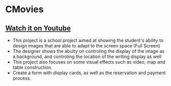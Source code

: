 # CMovies

## [Watch it on Youtube](https://youtu.be/3fyUQ5W7cD8)

<ul>
  <li>
This project is a school project aimed at showing the student's ability to design images that are able to adapt to the screen space (Full Screen)
  </li> 
  <li>
The designer shows the abulty on controling the display of the image as a background, and controling the location of the writing display as well
  </li>
<li>
This project also focuses on some visual effects such as video, map and table construction. 
  </li>
  <li>
Create a form with display cards, as well as the reservation and payment process.
    </li>
  
</ul>
  
